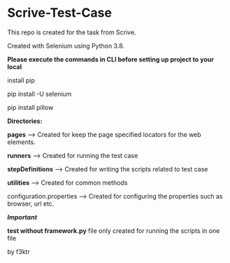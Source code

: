 # Scrive-Test-Case
This repo is created for the task from Scrive.

Created with Selenium using Python 3.8.



**Please execute the commands in CLI before setting up project to your local**

install pip

pip install -U selenium

pip install pillow



**Directories:**

**pages** --> Created for keep the page specified locators for the web elements.

**runners** --> Created for running the test case

**stepDefinitions** --> Created for writing the scripts related to test case

**utilities** --> Created for common methods

configuration.properties --> Created for configuring the properties such as browser, url etc.



***Important***

**test without framework.py** file only created for running the scripts in one file

by f3ktr
